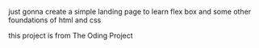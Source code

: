 just gonna create a simple landing page to learn flex box and some other foundations of html and css

this project is from The Oding Project